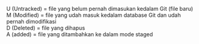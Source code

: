 U (Untracked) = file yang belum pernah dimasukan kedalam Git (file baru)  
M (Modified) = file yang udah masuk kedalam database Git dan udah pernah dimodifikasi   
D (Deleted) = file yang dihapus  
A (added) = file yang ditambahkan ke dalam mode staged  
